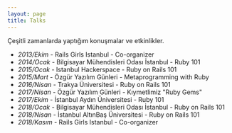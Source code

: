 ```yaml
---
layout: page
title: Talks
---
```


Çeşitli zamanlarda yaptığım konuşmalar ve etkinlikler.

<ul>
  <li><i>2013/Ekim</i> - Rails Girls Istanbul - Co-organizer</li>
  <li><i>2014/Ocak</i> - Bilgisayar Mühendisleri Odası İstanbul - Ruby 101</li>
  <li><i>2015/Ocak</i> - Istanbul Hackerspace - Ruby on Rails 101</li>
  <li><i>2015/Mart</i> - Özgür Yazılım Günleri - Metaprogramming with Ruby</li>
  <li><i>2016/Nisan</i> - Trakya Üniversitesi - Ruby on Rails 101</li>
  <li><i>2017/Nisan</i> - Özgür Yazılım Günleri - Kıymetlimiz "Ruby Gems"</li>
  <li><i>2017/Ekim</i> - İstanbul Aydın Üniversitesi - Ruby 101</li>
  <li><i>2018/Ocak</i> - Bilgisayar Mühendisleri Odası İstanbul - Ruby on Rails 101</li>
  <li><i>2018/Nisan</i> - İstanbul AltınBaş Üniversitesi - Ruby on Rails 101</li>
  <li><i>2018/Kasım</i> - Rails Girls Istanbul - Co-organizer</li>
</ul>
